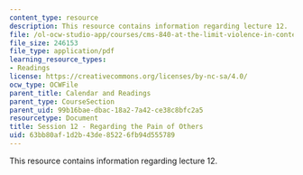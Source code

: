 ```yaml
---
content_type: resource
description: This resource contains information regarding lecture 12.
file: /ol-ocw-studio-app/courses/cms-840-at-the-limit-violence-in-contemporary-representation-fall-2013/63bb80af1d2b43de85226fb94d555789_MITCMS_840F13_Session_12.pdf
file_size: 246153
file_type: application/pdf
learning_resource_types:
- Readings
license: https://creativecommons.org/licenses/by-nc-sa/4.0/
ocw_type: OCWFile
parent_title: Calendar and Readings
parent_type: CourseSection
parent_uid: 99b16bae-dbac-18a2-7a42-ce38c8bfc2a5
resourcetype: Document
title: Session 12 - Regarding the Pain of Others
uid: 63bb80af-1d2b-43de-8522-6fb94d555789
---
```

This resource contains information regarding lecture 12.